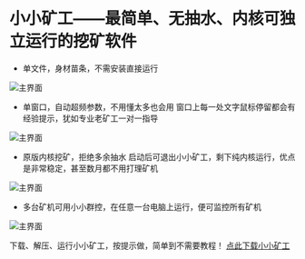 # 小小矿工——最简单、无抽水、内核可独立运行的挖矿软件

* 单文件，身材苗条，不需安装直接运行

![主界面](https://github.com/MagicXC/GminerUITool/blob/main/0a.jpg)

* 单窗口，自动超频参数，不用懂太多也会用
窗口上每一处文字鼠标停留都会有经验提示，犹如专业老矿工一对一指导

![主界面](https://github.com/MagicXC/GminerUITool/blob/main/1a.jpg)

* 原版内核挖矿，拒绝多余抽水
启动后可退出小小矿工，剩下纯内核运行，优点是非常稳定，甚至数月都不用打理矿机

![主界面](https://github.com/MagicXC/GminerUITool/blob/main/1b.jpg)

* 多台矿机可用小小群控，在任意一台电脑上运行，便可监控所有矿机

![主界面](https://github.com/MagicXC/GminerUITool/blob/main/1c.jpg)

下载、解压、运行小小矿工，按提示做，简单到不需要教程！ [点此下载小小矿工](https://github.com/MagicXC/GminerUITool/releases)

